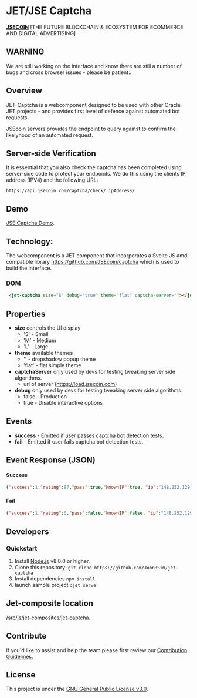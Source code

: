 # JET/JSE Captcha

**[JSECOIN](https://jsecoin.com/)** [THE FUTURE BLOCKCHAIN & ECOSYSTEM FOR ECOMMERCE AND DIGITAL ADVERTISING]

## WARNING

We are still working on the interface and know there are still a number of bugs and cross browser issues - please be patient..

## Overview
JET-Captcha is a webcomponent designed to be used with other Oracle JET projects - and provides first level of defence against automated bot requests.

JSEcoin servers provides the endpoint to query against to confirm the likelyhood of an automated request.


## Server-side Verification
It is essential that you also check the captcha has been completed using server-side code to protect your endpoints. We do this using the clients IP address (IPV4) and the following URL: 

```
https://api.jsecoin.com/captcha/check/:ipAddress/
```

## Demo
[JSE Captcha Demo](https://jsecoin.com/iCaptcha/).

## Technology:
The webcomponent is a JET component that incorporates a Svelte JS amd compatible library https://github.com/JSEcoin/captcha which is used to build the interface.

### DOM
```html
 <jet-captcha size="S" debug="true" theme="flat" captcha-server=""></jet-captcha>
```

## Properties

- **size** controls the UI display
  - 'S' - Small
  - 'M' - Medium
  - 'L' - Large
- **theme** available themes
  - '' - dropshadow popup theme
  - 'flat' - flat simple theme
- **captchaServer** only used by devs for testing tweaking server side algorithms.
  - url of server (https://load.jsecoin.com)
- **debug** only used by devs for testing tweaking server side algorithms.
  - false - Production
  - true - Disable interactive options

## Events

- **success** - Emitted if user passes captcha bot detection tests.
- **fail** - Emitted if user fails captcha bot detection tests.

## Event Response (JSON)

#### Success
```json
{"success":1,"rating":87,"pass":true,"knownIP":true, "ip":"148.252.129.187"}
```

#### Fail
```json
{"success":1,"rating":0,"pass":false,"knownIP":false, "ip":"148.252.129.187"}
```

## Developers
### Quickstart

1. Install [Node.js](https://nodejs.org) v8.0.0 or higher.
2. Clone this repository: `git clone https://github.com/JohnRSim/jet-captcha`
3. Install dependencies `npm install`
4. launch sample project `ojet serve`

## Jet-composite location
[/src/js/jet-composites/jet-captcha](https://github.com/JohnRSim/jet-captcha/tree/master/src/js/jet-composites/jet-captcha).


## Contribute
If you'd like to assist and help the team please first review our [Contribution Guidelines](./CONTRIBUTING.md).

## License
This project is under the [GNU General Public License v3.0](./LICENSE.md).
